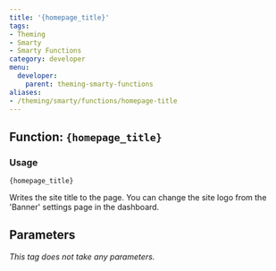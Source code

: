 ```yaml
---
title: '{homepage_title}'
tags:
- Theming
- Smarty
- Smarty Functions
category: developer
menu:
  developer:
    parent: theming-smarty-functions
aliases:
- /theming/smarty/functions/homepage-title
---
```


## Function: `{homepage_title}`

### Usage

```
{homepage_title}
```

Writes the site title to the page. You can change the site logo from the 'Banner' settings page in the dashboard.

## Parameters

_This tag does not take any parameters._
